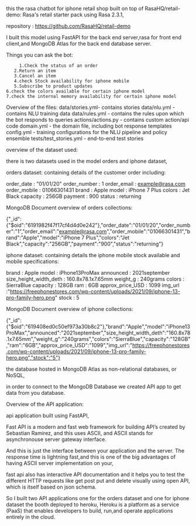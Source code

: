 this the rasa chatbot for iphone retail shop built on top of RasaHQ/retail-demo: Rasa's retail starter pack using Rasa 2.3.1,

repository : https://github.com/RasaHQ/retail-demo

I built this model using  FastAPI for the back end server,rasa for front end client,and MongoDB Atlas for the back end database server.

Things you can ask the bot:

         1.Check the status of an order
       2.Return an item
       3.Cancel an item
       4.check Stock availability for iphone mobile
       5.Subscribe to product updates
	6.check the colors available for certain iphone model
	7.check the internal memory availability for certain iphone model
	
Overview of the files:
data/stories.yml- contains stories
data/nlu.yml -  contains NLU training data
data/rules.yml -  contains the rules upon which the bot responds to queries
actions/actions.py -  contains custom action/api code
domain.yml -  the domain file, including bot response templates
config.yml -  training configurations for the NLU pipeline and policy ensemble
tests/test_stories.yml -  end-to-end test stories

overview of the dataset used:

there is two datasets used in the model orders and iphone dataset,

orders dataset:
 containing details of the customer order including:

order_date : "01/01/20"
order_number : 1
order_email : example@rasa.com
order_mobile : 01066301431
brand : Apple
model : iPhone 7 Plus
colors : Jet Black
capacity : 256GB
payment : 900 
status : returning




MongoDB Document overview of orders collections:

{"_id":{"$oid":"6191982f47f17cf4d4d0e242"},"order_date":"01/01/20","order_number":"1","order_email":"example@rasa.com","order_mobile":"01066301431","brand":"Apple","model":"iPhone 7 Plus","colors":"Jet Black","capacity":"256GB","payment":"900","status":"returning"}


iphone dataset:
containing details the iphone mobile stock available and mobile specifications:

brand : Apple
model : iPhone13ProMax
announced : 2021september
size_height_width_deth : 160.8x78.1x7.65mm
weight_g : 240grams
colors : SierraBlue
capacity : 128GB
ram : 6GB
approx_price_USD : 1099
img_url :"https://freephonestores.com/wp-content/uploads/2021/09/iphone-13-pro-family-hero.png"
stock : 5

MongoDB Document overview of iphone collections:

{"_id":{"$oid":"619408ed0c50ef973a30b8c2"},"brand":"Apple","model":"iPhone13ProMax","announced":"2021september","size_height_width_deth":"160.8x78.1x7.65mm","weight_g":"240grams","colors":"SierraBlue","capacity":"128GB","ram":"6GB","approx_price_USD":"1099","img_url":"https://freephonestores.com/wp-content/uploads/2021/09/iphone-13-pro-family-hero.png","stock":"5"}

the database hosted in MongoDB Atlas as non-relational databases, or NoSQL,

in order to connect to the MongoDB Database we created API app to get data from you database.



Overview of the API application:


api application built using FastAPI, 

Fast API is a modern and fast web framework for building API’s created by Sebastian Ramirez, and this uses ASCII, 
and ASCII stands for asynchronouse server gateway interface.

And this is just the interface between your application and the server.
The response time is lightning fast,and this is one of the big advantages of having ASCII server implementation on your,

fast api also has interactive API documentation and it helps you to test the different HTTP requests like get post put and delete visually using open API,
which is itself based on json schema.

So I built two API applications one for the orders dataset and one for iphone dataset the booth deployed to heroku, 
Heroku is a platform as a service (PaaS) that enables developers to build, run,and operate applications entirely in the cloud.

